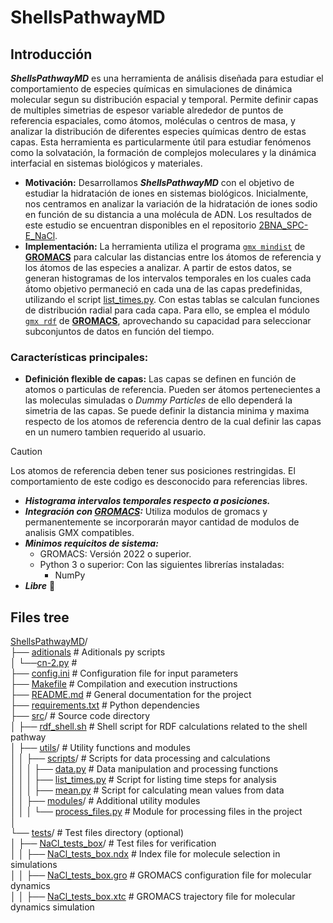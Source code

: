# ShellsPathwayMD


## Introducción  
**_ShellsPathwayMD_** es una herramienta de análisis diseñada para estudiar el comportamiento de especies químicas en simulaciones de dinámica molecular segun su distribución espacial y temporal. Permite definir capas de multiples simetrias de espesor variable alrededor de puntos de referencia espaciales, como átomos, moléculas o centros de masa, y analizar la distribución de diferentes especies químicas dentro de estas capas. Esta herramienta es particularmente útil para estudiar fenómenos como la solvatación, la formación de complejos moleculares y la dinámica interfacial en sistemas biológicos y materiales.
- **Motivación:** Desarrollamos **_ShellsPathwayMD_** con el objetivo de estudiar la hidratación de iones en sistemas biológicos. Inicialmente, nos centramos en analizar la variación de la hidratación de iones sodio en función de su distancia a una molécula de ADN. Los resultados de este estudio se encuentran disponibles en el repositorio [2BNA_SPC-E_NaCl](https://github.com/tnavarrofebre/2BNA_SPC-E_NaCl).
- **Implementación:** La herramienta utiliza el programa [`gmx mindist`](https://manual.gromacs.org/current/onlinehelp/gmx-mindist.html) de **[GROMACS](https://www.gromacs.org/)** para calcular las distancias entre los átomos de referencia y los átomos de las especies a analizar. A partir de estos datos, se generan histogramas de los intervalos temporales en los cuales cada átomo objetivo permaneció en cada una de las capas predefinidas, utilizando el script [list_times.py](https://github.com/tnavarrofebre/ShellsPathwayMD/blob/main/src/utils/scripts/list_times.py).  Con estas tablas se calculan funciones de distribución radial para cada capa. Para ello, se emplea el módulo [`gmx rdf`](https://manual.gromacs.org/current/onlinehelp/gmx-rdf.html) de **[GROMACS](https://www.gromacs.org/)**, aprovechando su capacidad para seleccionar subconjuntos de datos en función del tiempo.

### Características principales:
- **Definición flexible de capas:** Las capas se definen en función de atomos o particulas de referencia. Pueden ser átomos pertenecientes a las moleculas simuladas o _Dummy Particles_ de ello dependerá la simetria de las capas. Se puede definir la distancia minima y maxima respecto de los atomos de referencia dentro de la cual definir las capas en un numero tambien requerido al usuario. 
> [!CAUTION]  
> Los atomos de referencia deben tener sus posiciones restringidas. El comportamiento de este codigo es desconocido para referencias libres. 
- ***Histograma intervalos temporales respecto a posiciones.***
- ***Integración con [GROMACS](https://www.gromacs.org/):*** Utiliza modulos de gromacs y permanentemente se incorporarán mayor cantidad de modulos de analisis GMX compatibles.
- ***Minimos requicitos de sistema:***
    - GROMACS: Versión 2022 o superior.
    - Python 3 o superior: Con las siguientes librerías instaladas:
        - NumPy
- ***Libre*** 	:water_buffalo:

## Files tree
[ShellsPathwayMD](https://github.com/tnavarrofebre/ShellsPathwayMD)/       
├── [aditionals](https://github.com/tnavarrofebre/ShellsPathwayMD/tree/main/aditionals)         # Aditionals py scripts  
│   └──[cn-2.py](https://github.com/tnavarrofebre/ShellsPathwayMD/blob/main/aditionals/cn-2.py) #   
├── [config.ini](https://github.com/tnavarrofebre/ShellsPathwayMD/blob/main/config.ini)         # Configuration file for input parameters       
├── [Makefile](https://github.com/tnavarrofebre/ShellsPathwayMD/blob/main/Makefile)             # Compilation and execution instructions      
├── [README.md](https://github.com/tnavarrofebre/ShellsPathwayMD/blob/main/README.md)           # General documentation for the project        
├── [requirements.txt](https://github.com/tnavarrofebre/ShellsPathwayMD/blob/main/requirements.txt)         # Python dependencies  
├── [src](https://github.com/tnavarrofebre/ShellsPathwayMD/tree/main/src)/          # Source code directory  
│   ├── [rdf_shell.sh](https://github.com/tnavarrofebre/ShellsPathwayMD/blob/main/src/rdf_shell.sh)         # Shell script for RDF calculations related to the shell pathway        
│   ├── [utils](https://github.com/tnavarrofebre/ShellsPathwayMD/tree/main/src/utils)/          # Utility functions and modules  
│   │   ├── [scripts](https://github.com/tnavarrofebre/ShellsPathwayMD/tree/main/src/utils/scripts)/            # Scripts for data  processing and calculations    
│   │   │   ├── [data.py](https://github.com/tnavarrofebre/ShellsPathwayMD/blob/main/src/utils/scripts/data.py)         # Data manipulation and processing functions     
│   │   │   ├── [list_times.py](https://github.com/tnavarrofebre/ShellsPathwayMD/blob/main/src/utils/scripts/list_times.py)         # Script for listing time steps for analysis    
│   │   │   ├── [mean.py](https://github.com/tnavarrofebre/ShellsPathwayMD/blob/main/src/utils/scripts/mean.py)         # Script for calculating mean values from data           
│   │   ├── [modules](https://github.com/tnavarrofebre/ShellsPathwayMD/tree/main/src/utils/modules)/            # Additional utility modules      
│   │   │   └── [process_files.py](https://github.com/tnavarrofebre/ShellsPathwayMD/blob/main/src/utils/modules/process_files.py)           # Module for processing files in the project             
│  
└── [tests](https://github.com/tnavarrofebre/ShellsPathwayMD/tree/main/tests)/          # Test files directory (optional)      
│    ├── [NaCl_tests_box](https://github.com/tnavarrofebre/ShellsPathwayMD/tree/main/tests/NaCl_tests_box)/           # Test files for verification   
│    │   ├── [NaCl_tests_box.ndx](https://github.com/tnavarrofebre/ShellsPathwayMD/blob/main/tests/NaCl_tests_box/NaCl_test_box.ndx)            # Index file for molecule selection in simulations       
│    │   ├── [NaCl_tests_box.gro](https://github.com/tnavarrofebre/ShellsPathwayMD/blob/main/tests/NaCl_tests_box/NaCl_test_box.gro)          # GROMACS configuration file for molecular dynamics     
│    │   ├── [NaCl_tests_box.xtc](http://redi.exactas.unlpam.edu.ar/xmlui/handle/2013/388)          # GROMACS trajectory file for molecular dynamics simulation  